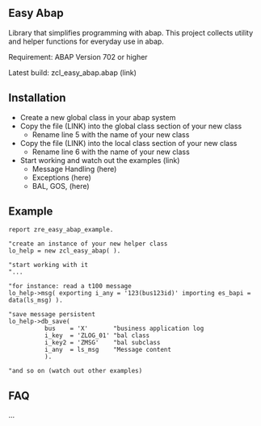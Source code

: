 ## Easy Abap

Library that simplifies programming with abap. This project collects utility and helper functions for everyday use in abap.

Requirement: ABAP Version 702 or higher

Latest build: zcl_easy_abap.abap (link)


## Installation

* Create a new global class in your abap system
* Copy the file (LINK) into the global class section of your new class
   * Rename line 5 with the name of your new class
* Copy the file (LINK) into the local class section of your new class
   * Rename line 6 with the name of your new class
* Start working and watch out the examples (link)
   * Message Handling (here)
   * Exceptions (here)
   * BAL, GOS, (here)

## Example

```ABAP
report zre_easy_abap_example.

"create an instance of your new helper class
lo_help = new zcl_easy_abap( ).

"start working with it
"...

"for instance: read a t100 message
lo_help->msg( exporting i_any = '123(bus123id)' importing es_bapi = data(ls_msg) ).

"save message persistent
lo_help->db_save( 
          bus    = 'X'       "business application log
          i_key  = 'ZLOG_01' "bal class
          i_key2 = 'ZMSG'    "bal subclass
          i_any  = ls_msg    "Message content
          ).

"and so on (watch out other examples)
```

## FAQ

...


